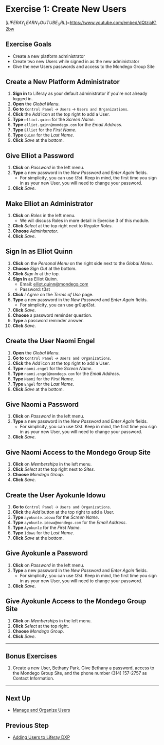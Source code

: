 # Exercise 1: Create New Users 

[$LIFERAY_LEARN_YOUTUBE_URL$]=https://www.youtube.com/embed/dQtziaK12bw

## Exercise Goals 

* Create a new platform administrator 
* Create two new Users while signed in as the new administrator 
* Give the new Users passwords and access to the Mondego Group Site 

## Create a New Platform Administrator 

1. **Sign in** to Liferay as your default administrator if you're not already logged in. 
2. **Open** the _Global Menu_. 
3. **Go to** `Control Panel` &rarr; `Users` &rarr; `Users and Organizations`. 
4. **Click** the _Add_ icon at the top right to add a User. 
5. **Type** `elliot.quinn` for the _Screen Name_. 
6. **Type** `elliot.quinn@mondego.com` for the _Email Address_. 
7. **Type** `Elliot` for the _First Name_. 
8. **Type** `Quinn` for the _Last Name_. 
9. **Click** _Save_ at the bottom. 

## Give Elliot a Password 

1. **Click** on _Password_ in the left menu. 
2. **Type** a new password in the _New Password_ and _Enter Again_ fields. 
    - For simplicity, you can use _t3st_. Keep in mind, the first time you sign in as your new User, you will need to change your password. 
3. **Click** _Save_. 

## Make Elliot an Administrator 

1. **Click** on _Roles_ in the left menu. 
    - We will discuss Roles in more detail in Exercise 3 of this module. 
2. **Click** _Select_ at the top right next to _Regular Roles_. 
3. **Choose** _Administrator_. 
4. **Click** _Save_. 

## Sign In as Elliot Quinn 

1. **Click** on the _Personal Menu_ on the right side next to the _Global Menu_. 
2. **Choose** _Sign Out_ at the bottom. 
3. **Click** _Sign In_ at the top. 
4. **Sign In** as Elliot Quinn. 
    - Email: elliot.quinn@mondego.com 
    - Password: t3st 
5. **Click** _I Agree_ on the _Terms of Use_ page. 
6. **Type** a new password in the _New Password_ and _Enter Again_ fields. 
    - For simplicity, you can use gr0upt3st. 
7. **Click** _Save_. 
8. **Choose** a password reminder question. 
9. **Type** a password reminder answer. 
10. **Click** _Save_. 

## Create the User Naomi Engel 

1. **Open** the _Global Menu_. 
3. **Go to** `Control Panel` &rarr; `Users and Organizations`. 
4. **Click** the _Add_ icon at the top right to add a User. 
5. **Type** `naomi.engel` for the _Screen Name_. 
6. **Type** `naomi.engel@mondego.com` for the _Email Address_. 
7. **Type** `Naomi` for the _First Name_. 
8. **Type** `Engel` for the _Last Name_. 
9. **Click** _Save_ at the bottom. 

## Give Naomi a Password 

1. **Click** on _Password_ in the left menu. 
2. **Type** a new password in the _New Password_ and _Enter Again_ fields. 
    - For simplicity, you can use _t3st_. Keep in mind, the first time you sign in as your new User, you will need to change your password. 
3. **Click** _Save_. 

## Give Naomi Access to the Mondego Group Site 

1. **Click** on _Memberships_ in the left menu. 
2. **Click** _Select_ at the top right next to _Sites_. 
3. **Choose** _Mondego Group_. 
4. **Click** _Save_. 

## Create the User Ayokunle Idowu 

1. **Go to** `Control Panel` &rarr; `Users and Organizations`. 
2. **Click** the _Add_ button at the top right to add a User. 
3. **Type** `ayokunle.idowu` for the _Screen Name_. 
4. **Type** `ayokunle.idowu@mondego.com` for the _Email Address_. 
5. **Type** `Ayokunle` for the _First Name_. 
6. **Type** `Idowu` for the _Last Name_. 
7. **Click** _Save_ at the bottom. 

## Give Ayokunle a Password 

1. **Click** on _Password_ in the left menu. 
2. **Type** a new password in the _New Password_ and _Enter Again_ fields. 
    - For simplicity, you can use _t3st_. Keep in mind, the first time you sign in as your new User, you will need to change your password. 
3. **Click** _Save_. 

## Give Ayokunle Access to the Mondego Group Site 

1. **Click** on _Memberships_ in the left menu. 
2. **Click** _Select_ at the top right. 
3. **Choose** _Mondego Group_. 
4. **Click** _Save_. 

--- 

## Bonus Exercises

1. Create a new User, Bethany Park. Give Bethany a password, access to the Mondego Group Site, and the phone number (314) 157-2757 as Contact Information. 

--- 

## Next Up

* [Manage and Organize Users](./manage-and-organize-users.md)

## Previous Step

* [Adding Users to Liferay DXP](./adding-users-to-liferay-dxp.md) 